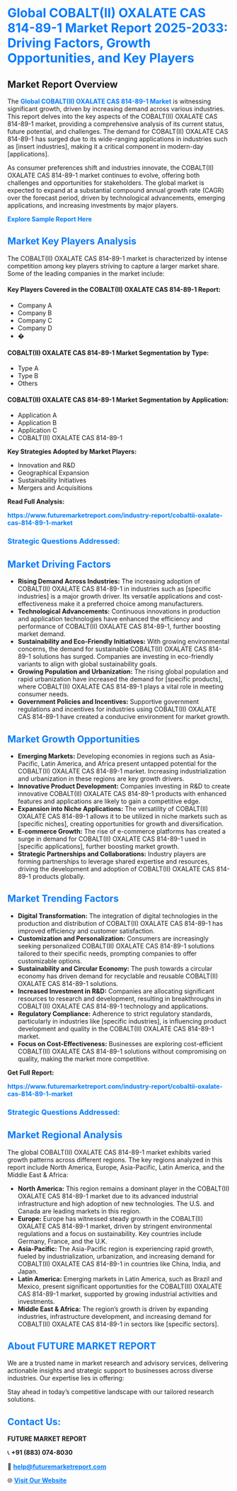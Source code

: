 <h1 style="color: #007BFF;">Global COBALT(II) OXALATE CAS 814-89-1 Market Report 2025-2033: Driving Factors, Growth Opportunities, and Key Players</h1>

<section id="overview">
<h2>Market Report Overview</h2>
<p>The <a href="https://www.futuremarketreport.com/industry-report/cobaltii-oxalate-cas-814-89-1-market" style="color: #007BFF; text-decoration: none;"><strong>Global COBALT(II) OXALATE CAS 814-89-1 Market</strong></a> is witnessing significant growth, driven by increasing demand across various industries. This report delves into the key aspects of the COBALT(II) OXALATE CAS 814-89-1 market, providing a comprehensive analysis of its current status, future potential, and challenges. The demand for COBALT(II) OXALATE CAS 814-89-1 has surged due to its wide-ranging applications in industries such as [insert industries], making it a critical component in modern-day [applications].</p>
<p>As consumer preferences shift and industries innovate, the COBALT(II) OXALATE CAS 814-89-1 market continues to evolve, offering both challenges and opportunities for stakeholders. The global market is expected to expand at a substantial compound annual growth rate (CAGR) over the forecast period, driven by technological advancements, emerging applications, and increasing investments by major players.</p>
</section>

<section id="overview">
<p><a href="https://www.futuremarketreport.com/request-sample/reportId=116427" style="color: #007BFF; text-decoration: none;"><strong>Explore Sample Report Here</strong></a></p>
</section>

<section id="key-players">
<h2 style="color: #007BFF;">Market Key Players Analysis</h2>
<p>The COBALT(II) OXALATE CAS 814-89-1 market is characterized by intense competition among key players striving to capture a larger market share. Some of the leading companies in the market include:</p>
<h4>Key Players Covered in the COBALT(II) OXALATE CAS 814-89-1 Report:</h4>
<ul><li>Company A</li><li>Company B</li><li>Company C</li><li>Company D</li><li>�</li></ul>
<h4>COBALT(II) OXALATE CAS 814-89-1 Market Segmentation by Type:</h4>
<ul><li>Type A</li><li>Type B</li><li>Others</li></ul>

<h4>COBALT(II) OXALATE CAS 814-89-1 Market Segmentation by Application:</h4>
<ul><li>Application A</li><li>Application B</li><li>Application C</li><li>COBALT(II) OXALATE CAS 814-89-1</li></ul>
<p><strong>Key Strategies Adopted by Market Players:</strong></p>
<ul>
<li>Innovation and R&D</li>
<li>Geographical Expansion</li>
<li>Sustainability Initiatives</li>
<li>Mergers and Acquisitions</li>
</ul>
</section>

<section>
<p><strong>Read Full Analysis: </strong></p><a href="https://www.futuremarketreport.com/industry-report/cobaltii-oxalate-cas-814-89-1-market" style="color: #007BFF; text-decoration: none;"><strong>https://www.futuremarketreport.com/industry-report/cobaltii-oxalate-cas-814-89-1-market</strong></a>
<h3 style="color: #007BFF;">Strategic Questions Addressed:</h3>
</section>

<section id="driving-factors">
<h2 style="color: #007BFF;">Market Driving Factors</h2>
<ul>
<li><strong>Rising Demand Across Industries:</strong> The increasing adoption of COBALT(II) OXALATE CAS 814-89-1 in industries such as [specific industries] is a major growth driver. Its versatile applications and cost-effectiveness make it a preferred choice among manufacturers.</li>
<li><strong>Technological Advancements:</strong> Continuous innovations in production and application technologies have enhanced the efficiency and performance of COBALT(II) OXALATE CAS 814-89-1, further boosting market demand.</li>
<li><strong>Sustainability and Eco-Friendly Initiatives:</strong> With growing environmental concerns, the demand for sustainable COBALT(II) OXALATE CAS 814-89-1 solutions has surged. Companies are investing in eco-friendly variants to align with global sustainability goals.</li>
<li><strong>Growing Population and Urbanization:</strong> The rising global population and rapid urbanization have increased the demand for [specific products], where COBALT(II) OXALATE CAS 814-89-1 plays a vital role in meeting consumer needs.</li>
<li><strong>Government Policies and Incentives:</strong> Supportive government regulations and incentives for industries using COBALT(II) OXALATE CAS 814-89-1 have created a conducive environment for market growth.</li>
</ul>
</section>

<section id="growth-opportunities">
<h2 style="color: #007BFF;">Market Growth Opportunities</h2>
<ul>
<li><strong>Emerging Markets:</strong> Developing economies in regions such as Asia-Pacific, Latin America, and Africa present untapped potential for the COBALT(II) OXALATE CAS 814-89-1 market. Increasing industrialization and urbanization in these regions are key growth drivers.</li>
<li><strong>Innovative Product Development:</strong> Companies investing in R&D to create innovative COBALT(II) OXALATE CAS 814-89-1 products with enhanced features and applications are likely to gain a competitive edge.</li>
<li><strong>Expansion into Niche Applications:</strong> The versatility of COBALT(II) OXALATE CAS 814-89-1 allows it to be utilized in niche markets such as [specific niches], creating opportunities for growth and diversification.</li>
<li><strong>E-commerce Growth:</strong> The rise of e-commerce platforms has created a surge in demand for COBALT(II) OXALATE CAS 814-89-1 used in [specific applications], further boosting market growth.</li>
<li><strong>Strategic Partnerships and Collaborations:</strong> Industry players are forming partnerships to leverage shared expertise and resources, driving the development and adoption of COBALT(II) OXALATE CAS 814-89-1 products globally.</li>
</ul>
</section>

<section id="trending-factors">
<h2 style="color: #007BFF;">Market Trending Factors</h2>
<ul>
<li><strong>Digital Transformation:</strong> The integration of digital technologies in the production and distribution of COBALT(II) OXALATE CAS 814-89-1 has improved efficiency and customer satisfaction.</li>
<li><strong>Customization and Personalization:</strong> Consumers are increasingly seeking personalized COBALT(II) OXALATE CAS 814-89-1 solutions tailored to their specific needs, prompting companies to offer customizable options.</li>
<li><strong>Sustainability and Circular Economy:</strong> The push towards a circular economy has driven demand for recyclable and reusable COBALT(II) OXALATE CAS 814-89-1 solutions.</li>
<li><strong>Increased Investment in R&D:</strong> Companies are allocating significant resources to research and development, resulting in breakthroughs in COBALT(II) OXALATE CAS 814-89-1 technology and applications.</li>
<li><strong>Regulatory Compliance:</strong> Adherence to strict regulatory standards, particularly in industries like [specific industries], is influencing product development and quality in the COBALT(II) OXALATE CAS 814-89-1 market.</li>
<li><strong>Focus on Cost-Effectiveness:</strong> Businesses are exploring cost-efficient COBALT(II) OXALATE CAS 814-89-1 solutions without compromising on quality, making the market more competitive.</li>
</ul>
</section>

<section>
<p><strong>Get Full Report: </strong></p><a href="https://www.futuremarketreport.com/industry-report/cobaltii-oxalate-cas-814-89-1-market" style="color: #007BFF; text-decoration: none;"><strong>https://www.futuremarketreport.com/industry-report/cobaltii-oxalate-cas-814-89-1-market</strong></a>
<h3 style="color: #007BFF;">Strategic Questions Addressed:</h3>
</section>


<section id="regional-analysis">
<h2 style="color: #007BFF;">Market Regional Analysis</h2>
<p>The global COBALT(II) OXALATE CAS 814-89-1 market exhibits varied growth patterns across different regions. The key regions analyzed in this report include North America, Europe, Asia-Pacific, Latin America, and the Middle East & Africa:</p>
<ul>
<li><strong>North America:</strong> This region remains a dominant player in the COBALT(II) OXALATE CAS 814-89-1 market due to its advanced industrial infrastructure and high adoption of new technologies. The U.S. and Canada are leading markets in this region.</li>
<li><strong>Europe:</strong> Europe has witnessed steady growth in the COBALT(II) OXALATE CAS 814-89-1 market, driven by stringent environmental regulations and a focus on sustainability. Key countries include Germany, France, and the U.K.</li>
<li><strong>Asia-Pacific:</strong> The Asia-Pacific region is experiencing rapid growth, fueled by industrialization, urbanization, and increasing demand for COBALT(II) OXALATE CAS 814-89-1 in countries like China, India, and Japan.</li>
<li><strong>Latin America:</strong> Emerging markets in Latin America, such as Brazil and Mexico, present significant opportunities for the COBALT(II) OXALATE CAS 814-89-1 market, supported by growing industrial activities and investments.</li>
<li><strong>Middle East & Africa:</strong> The region’s growth is driven by expanding industries, infrastructure development, and increasing demand for COBALT(II) OXALATE CAS 814-89-1 in sectors like [specific sectors].</li>
</ul>
</section>

<footer>
<h2 style="color: #007BFF;">About FUTURE MARKET REPORT</h2>
<p>We are a trusted name in market research and advisory services, delivering actionable insights and strategic support to businesses across diverse industries. Our expertise lies in offering:</p>

<p>Stay ahead in today’s competitive landscape with our tailored research solutions.</p>

<h2 style="color: #007BFF;">Contact Us:</h2>
<p><strong>FUTURE MARKET REPORT</strong></p>
<p>📞 <strong>+91 (883) 074-8030</strong></p>
<p>📧 <strong><a href="mailto:help@futuremarketreport.com" style="color: #007BFF;">help@futuremarketreport.com</a></strong></p>
<p>🌐 <strong><a href="https://www.futuremarketreport.com/" style="color: #007BFF;">Visit Our Website</a></strong></p>
</footer>